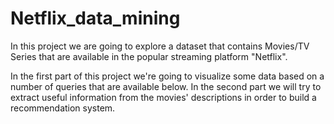 # Netflix_data_mining
In this project we are going to explore a dataset that contains Movies/TV Series that are available in the popular streaming platform "Netflix".

In the first part of this project we're going to visualize some data based on a number of queries that are available below. In the second part we will try to extract useful information from the movies' descriptions in order to build a recommendation system.
